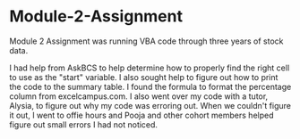 # Module-2-Assignment
Module 2 Assignment was running VBA code through three years of stock data. 

I had help from AskBCS to help determine how to properly find the right cell to use as the "start" variable. I also sought help to figure out how to print the code to the summary table. I found the formula to format the percentage column from excelcampus.com. I also went over my code with a tutor, Alysia, to figure out why my code was erroring out. When we couldn't figure it out, I went to offie hours and Pooja and other cohort members helped figure out small errors I had not noticed. 

